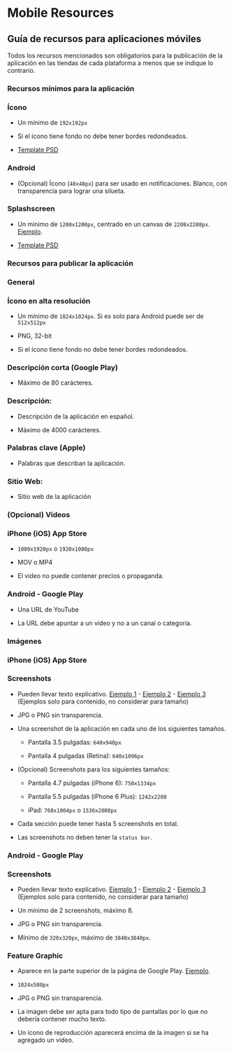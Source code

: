 # Mobile Resources

## Guía de recursos para aplicaciones móviles

Todos los recursos mencionados son obligatorios para la publicación de la aplicación en las tiendas de cada plataforma a menos que se indique lo contrario.

### Recursos mínimos para la aplicación

### Ícono

* Un mínimo de `192x192px`

* Si el ícono tiene fondo no debe tener bordes redondeados.

* [Template PSD](http://code.ionicframework.com/resources/icon.psd)

### Android

* (Opcional) Ícono (`48x48px`) para ser usado en notificaciones. Blanco, con transparencia para lograr una silueta.

### Splashscreen

* Un mínimo de `1200x1200px`, centrado en un canvas de `2208x2208px`. [Ejemplo](http://i.imgur.com/cHU7zue.png).

* [Template PSD](http://code.ionicframework.com/resources/splash.psd)

### Recursos para publicar la aplicación

### General

### Ícono en alta resolución

* Un mínimo de `1024x1024px`. Si es solo para Android puede ser de `512x512px`

* PNG, 32-bit

* Si el ícono tiene fondo no debe tener bordes redondeados.

### Descripción corta (Google Play)

* Máximo de 80 carácteres.

### Descripción:

* Descripción de la aplicación en español.

* Máximo de 4000 carácteres.

### Palabras clave (Apple)

* Palabras que describan la aplicación.

### Sitio Web:

* Sitio web de la aplicación

### (Opcional) Videos

### iPhone (iOS) App Store

* `1080x1920px` o `1920x1080px`

* MOV o MP4

* El video no puede contener precios o propaganda.

### Android - Google Play

* Una URL de YouTube

* La URL debe apuntar a un video y no a un canal o categoría.

### Imágenes

### iPhone (iOS) App Store

### Screenshots

* Pueden llevar texto explicativo. [Ejemplo 1](https://i.imgur.com/qiI5wYV.jpg) - [Ejemplo 2](https://i.imgur.com/PvhLGqE.jpg) - [Ejemplo 3](https://i.imgur.com/8kLwz4w.jpg) (Ejemplos solo para contenido, no considerar para tamaño)

* JPG o PNG sin transparencia.

* Una screenshot de la aplicación en cada uno de los siguientes tamaños.

    * Pantalla 3.5 pulgadas: `640x940px`

    * Pantalla 4 pulgadas (Retina): `640x1096px`

* (Opcional) Screenshots para los siguientes tamaños:

    * Pantalla 4.7 pulgadas (iPhone 6): `750x1334px`

    * Pantalla 5.5 pulgadas (iPhone 6 Plus): `1242x2208`

    * iPad: `768x1004px` o `1536x2008px`

* Cada sección puede tener hasta 5 screenshots en total.

* Las screenshots no deben tener la `status bar`.

### Android - Google Play

### Screenshots

* Pueden llevar texto explicativo. [Ejemplo 1](https://i.imgur.com/SYGKwnl.jpg) - [Ejemplo 2](https://i.imgur.com/EsdqOta.jpg) - [Ejemplo 3](http://i.imgur.com/KQICzi7.jpg) (Ejemplos solo para contenido, no considerar para tamaño)

* Un mínimo de 2 screenshots, máximo 8.

* JPG o PNG sin transparencia.

* Mínimo de `320x320px`, máximo de `3840x3840px`.

### Feature Graphic

* Aparece en la parte superior de la página de Google Play. [Ejemplo](http://i.imgur.com/cdcFMWb.jpg).

* `1024x500px`

* JPG o PNG sin transparencia.

* La imagen debe ser apta para todo tipo de pantallas por lo que no debería contener mucho texto.

* Un ícono de reproducción aparecerá encima de la imagen si se ha agregado un video.


